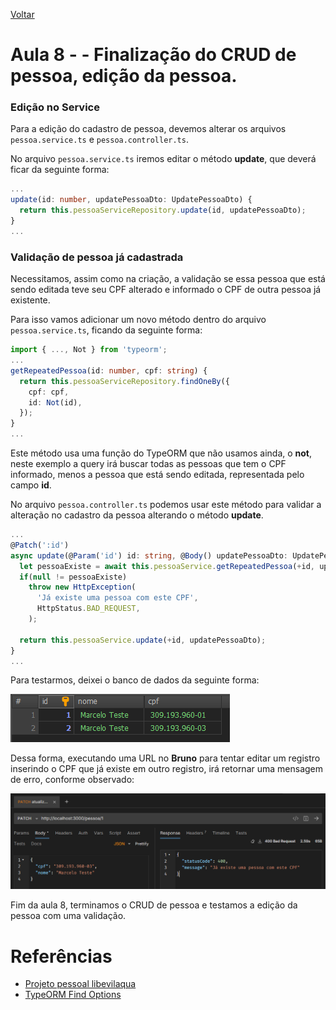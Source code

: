 [Voltar](../README.md)

# Aula 8 - - Finalização do CRUD de pessoa, edição da pessoa.


### Edição no Service
Para a edição do cadastro de pessoa, devemos alterar os arquivos `pessoa.service.ts` e `pessoa.controller.ts`.

No arquivo `pessoa.service.ts` iremos editar o método **update**, que deverá ficar da seguinte forma:

```typescript
...
update(id: number, updatePessoaDto: UpdatePessoaDto) {
  return this.pessoaServiceRepository.update(id, updatePessoaDto);
}
...
```

### Validação de pessoa já cadastrada

Necessitamos, assim como na criação, a validação se essa pessoa que está sendo editada teve seu CPF alterado e informado o CPF de outra pessoa já existente.

Para isso vamos adicionar um novo método dentro do arquivo `pessoa.service.ts`, ficando da seguinte forma:

```typescript
import { ..., Not } from 'typeorm';
...
getRepeatedPessoa(id: number, cpf: string) {
  return this.pessoaServiceRepository.findOneBy({
    cpf: cpf,
    id: Not(id),
  });
}
...
```

Este método usa uma função do TypeORM que não usamos ainda, o **not**, neste exemplo a query irá buscar todas as pessoas que tem o CPF informado, menos a pessoa que está sendo editada, representada pelo campo **id**.

No arquivo `pessoa.controller.ts` podemos usar este método para validar a alteração no cadastro da pessoa alterando o método **update**.

```typescript
...
@Patch(':id')
async update(@Param('id') id: string, @Body() updatePessoaDto: UpdatePessoaDto) {
  let pessoaExiste = await this.pessoaService.getRepeatedPessoa(+id, updatePessoaDto.cpf);
  if(null != pessoaExiste)
    throw new HttpException(
      'Já existe uma pessoa com este CPF',
      HttpStatus.BAD_REQUEST,
    );

  return this.pessoaService.update(+id, updatePessoaDto);
}
...
```

Para testarmos, deixei o banco de dados da seguinte forma:

![Banco de dados](../images/aula-8/1_banco_de_dados_atual.PNG)

Dessa forma, executando uma URL no **Bruno** para tentar editar um registro inserindo o CPF que já existe em outro registro, irá retornar uma mensagem de erro, conforme observado:

![Retorno do cadastro](../images/aula-8/2_retorno_usebruno.png)

Fim da aula 8, terminamos o CRUD de pessoa e testamos a edição da pessoa com uma validação.

# Referências
- [Projeto pessoal libevilaqua](https://github.com/BevilaquaBruno/libevilaqua-backend-nest)
- [TypeORM Find Options](https://orkhan.gitbook.io/typeorm/docs/find-options)
